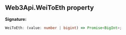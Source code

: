 
## Web3Api.WeiToEth property

**Signature:**

```typescript
WeiToEth: (value: number | bigint) => Promise<BigInt>;
```
